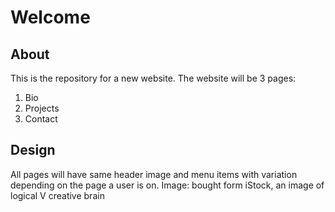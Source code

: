 # Welcome 
## About
This is the repository for a new website.
The website will be 3 pages:
1. Bio
2. Projects
3. Contact

## Design
All pages will have same header image and menu items with variation depending on the page a user is on.
Image: bought  form iStock, an image of logical V creative brain
